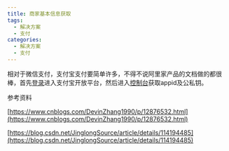 ```yaml
---
title: 商家基本信息获取
tags:
  - 解决方案
  - 支付
categories:
  - 解决方案
  - 支付
---
```




相对于微信支付，支付宝支付要简单许多，不得不说阿里家产品的文档做的都很棒，首先[登录](https://www.alipay.com/)进入支付宝开放平台，然后进入[控制台](https://open.alipay.com/develop/manage)获取appid及公私钥。



参考资料

[https://www.cnblogs.com/DevinZhang1990/p/12876532.html](https://www.cnblogs.com/DevinZhang1990/p/12876532.html)

[https://blog.csdn.net/JinglongSource/article/details/114194485](https://blog.csdn.net/JinglongSource/article/details/114194485)